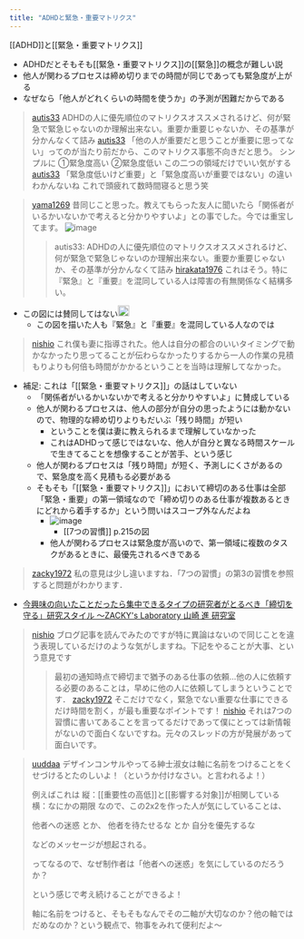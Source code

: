 ```yaml
---
title: "ADHDと緊急・重要マトリクス"
---
```


[[ADHD]]と[[緊急・重要マトリクス]]
- ADHDだとそもそも[[緊急・重要マトリクス]]の[[緊急]]の概念が難しい説
- 他人が関わるプロセスは締め切りまでの時間が同じであっても緊急度が上がる
- なぜなら「他人がどれくらいの時間を使うか」の予測が困難だからである

> [autis33](https://twitter.com/autis33/status/1721922011797279215) ADHDの人に優先順位のマトリクスオススメされるけど、何が緊急で緊急じゃないのか理解出来ない。重要か重要じゃないか、その基準が分かんなくて詰み
> [autis33](https://twitter.com/autis33/status/1721925468654543110) 「他の人が重要だと思うことが重要に思ってない」ってのが当たり前だから、このマトリクス事態不向きだと思う。
>  シンプルに
>  ①緊急度高い
>  ②緊急度低い
>  この二つの領域だけでいい気がする
> [autis33](https://twitter.com/autis33/status/1721925730274291924) 「緊急度低いけど重要」と「緊急度高いが重要ではない」の違いわかんないね
>  これで頭疲れて数時間寝ると思う笑

> [yama1269](https://twitter.com/yama1269/status/1721987468088738186/photo/1) 昔同じこと思った。教えてもらった友人に聞いたら「関係者がいるかいないかで考えると分かりやすいよ」との事でした。今では重宝してます。
>  ![image](https://gyazo.com/3d671bc73cc187a6c8573fe07be24aad/thumb/1000)
>  >autis33: ADHDの人に優先順位のマトリクスオススメされるけど、何が緊急で緊急じゃないのか理解出来ない。重要か重要じゃないか、その基準が分かんなくて詰み
> [hirakata1976](https://twitter.com/hirakata1976/status/1722144360643678330) これはそう。特に『緊急』と『重要』を混同している人は障害の有無関係なく結構多い。
- この図には賛同してはない<img src='https://scrapbox.io/api/pages/nishio/nishio/icon' alt='nishio.icon' height="19.5"/>
    - この図を描いた人も『緊急』と『重要』を混同している人なのでは

> [nishio](https://twitter.com/nishio/status/1721987468088738186/photo/1) これ僕も妻に指導された。他人は自分の都合のいいタイミングで動かなかったり思ってることが伝わらなかったりするから一人の作業の見積もりよりも何倍も時間がかかるということを当時は理解してなかった。
- 補足: これは「[[緊急・重要マトリクス]]」の話はしていない
    - 「関係者がいるかいないかで考えると分かりやすいよ」に賛成している
    - 他人が関わるプロセスは、他人の部分が自分の思ったようには動かないので、物理的な締め切りよりもだいぶ「残り時間」が短い
        - ということを僕は妻に教えられるまで理解していなかった
        - これはADHDって感じではないな、他人が自分と異なる時間スケールで生きてることを想像することが苦手、という感じ
    - 他人が関わるプロセスは「残り時間」が短く、予測しにくさがあるので、緊急度を高く見積もる必要がある
    - そもそも「[[緊急・重要マトリクス]]」において締切のある仕事は全部「緊急・重要」の第一領域なので「締め切りのある仕事が複数あるときにどれから着手するか」という問いはスコープ外なんだよね
        - ![image](https://gyazo.com/e2b975126afb780bc4f3d1d5b4e2cc24/thumb/1000)
            - [[7つの習慣]] p.215の図
        - 他人が関わるプロセスは緊急度が高いので、第一領域に複数のタスクがあるときに、最優先されるべきである

> [zacky1972](https://twitter.com/zacky1972/status/1724273507398307906) 私の意見は少し違いますね．「7つの習慣」の第3の習慣を参照すると問題がわかります．
- [今興味の向いたことだったら集中できるタイプの研究者がとるべき「締切を守る」研究スタイル 〜ZACKY's Laboratory 山崎 進 研究室](https://zacky1972.github.io/blog/2023/04/05/deadline.html)
> [nishio](https://twitter.com/nishio/status/1724275717473775942) ブログ記事を読んでみたのですが特に異論はないので同じことを違う表現しているだけのような気がしますね。下記をやることが大事、という意見です
>  > 最初の通知時点で締切まで猶予のある仕事の依頼…他の人に依頼する必要のあることは，早めに他の人に依頼してしまうということです．
> [zacky1972](https://twitter.com/zacky1972/status/1724280548682854499) そこだけでなく，緊急でない重要な仕事にできるだけ時間を割く，が最も重要なポイントです！
> [nishio](https://twitter.com/nishio/status/1724323636667138096) それは7つの習慣に書いてあることを言ってるだけであって僕にとっては新情報がないので面白くないですね。元々のスレッドの方が発展があって面白いです。

> [uuddaa](https://twitter.com/uuddaa/status/1724412625088544917) デザインコンサルやってる紳士淑女は軸に名前をつけることをくせづけるとたのしいよ！（というか付けなさい。と言われるよ！）
>
>  例えばこれは
>  縦：[[重要性の高低]]と[[影響する対象]]が相関している
>  横：なにかの期限
>  なので、この2x2を作った人が気にしていることは、
>
>  他者への迷惑
>  とか、
>  他者を待たせるな
>  とか
>  自分を優先するな
>
>  などのメッセージが想起される。
>
>  ってなるので、なぜ制作者は「他者への迷惑」を気にしているのだろうか？
>
>  という感じで考え続けることができるよ！
>
>  軸に名前をつけると、そもそもなんでその二軸が大切なのか？他の軸ではだめなのか？という観点で、物事をみれて便利だよ〜